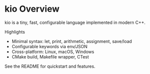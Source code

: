 # kio Overview

kio is a tiny, fast, configurable language implemented in modern C++.

Highlights
- Minimal syntax: let, print, arithmetic, assignment, save/load
- Configurable keywords via env/JSON
- Cross-platform: Linux, macOS, Windows
- CMake build, Makefile wrapper, CTest

See the README for quickstart and features.

